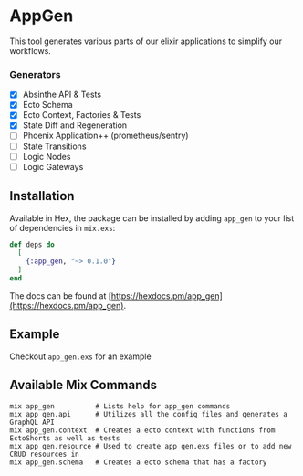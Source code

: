 # AppGen

This tool generates various parts of our elixir applications to simplify our workflows.

### Generators
- [x] Absinthe API & Tests
- [x] Ecto Schema
- [x] Ecto Context, Factories & Tests
- [x] State Diff and Regeneration
- [ ] Phoenix Application++ (prometheus/sentry)
- [ ] State Transitions
- [ ] Logic Nodes
- [ ] Logic Gateways

## Installation

Available in Hex, the package can be installed
by adding `app_gen` to your list of dependencies in `mix.exs`:

```elixir
def deps do
  [
    {:app_gen, "~> 0.1.0"}
  ]
end
```

The docs can be found at [https://hexdocs.pm/app_gen](https://hexdocs.pm/app_gen).

## Example
Checkout `app_gen.exs` for an example

## Available Mix Commands
```
mix app_gen          # Lists help for app_gen commands
mix app_gen.api      # Utilizes all the config files and generates a GraphQL API
mix app_gen.context  # Creates a ecto context with functions from EctoShorts as well as tests
mix app_gen.resource # Used to create app_gen.exs files or to add new CRUD resources in
mix app_gen.schema   # Creates a ecto schema that has a factory
```

